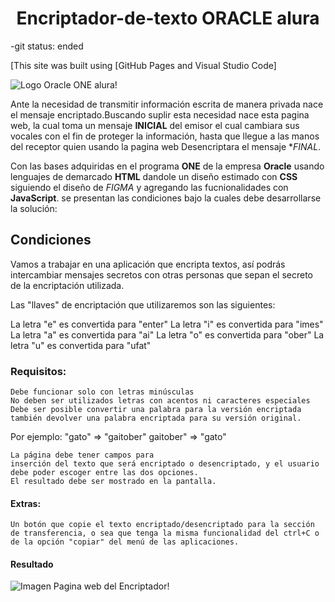 # <h1 align="center"> Encriptador-de-texto ORACLE alura</h1>
-git status: ended

[This site was built using [GitHub Pages and Visual Studio Code]

![Logo Oracle ONE alura ](./aluraoracle.png)!

Ante la necesidad de transmitir información escrita de manera privada nace el mensaje encriptado.Buscando suplir esta necesidad nace esta pagina web, la cual toma un mensaje **INICIAL** del emisor el cual cambiara sus vocales con el fin de proteger la información, hasta que llegue a las manos del receptor quien usando la pagina web Desencriptara el mensaje **FINAL*.  


Con las bases adquiridas en el programa **ONE** de la empresa **Oracle** usando lenguajes de demarcado __HTML__ dandole un diseño estimado con __CSS__ siguiendo el diseño de *FIGMA* y agregando las fucnionalidades con **JavaScript**. se presentan las condiciones bajo la cuales debe desarrollarse la solución:


## Condiciones

Vamos a trabajar en una aplicación que encripta textos, así podrás intercambiar mensajes secretos con otras personas que sepan el secreto de la encriptación utilizada.

Las "llaves" de encriptación que utilizaremos son las siguientes:

La letra "e" es convertida para "enter"
La letra "i" es convertida para "imes"
La letra "a" es convertida para "ai"
La letra "o" es convertida para "ober"
La letra "u" es convertida para "ufat"

### Requisitos:

    Debe funcionar solo con letras minúsculas
    No deben ser utilizados letras con acentos ni caracteres especiales
    Debe ser posible convertir una palabra para la versión encriptada también devolver una palabra encriptada para su versión original.

Por ejemplo:
"gato" => "gaitober"
gaitober" => "gato"

    La página debe tener campos para
    inserción del texto que será encriptado o desencriptado, y el usuario debe poder escoger entre las dos opciones.
    El resultado debe ser mostrado en la pantalla.

#### Extras:

    Un botón que copie el texto encriptado/desencriptado para la sección de transferencia, o sea que tenga la misma funcionalidad del ctrl+C o de la opción "copiar" del menú de las aplicaciones.

#### Resultado

![Imagen Pagina web del Encriptador ](./Evidencia-pagina-web.png)!

